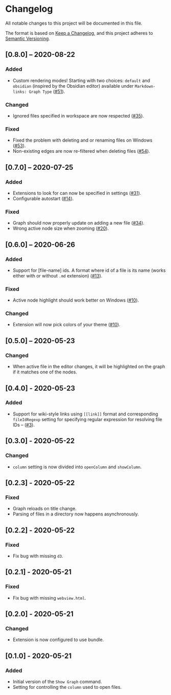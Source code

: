 # Changelog

All notable changes to this project will be documented in this file.

The format is based on [Keep a Changelog](https://keepachangelog.com/en/1.0.0/),
and this project adheres to [Semantic Versioning](https://semver.org/spec/v2.0.0.html).

## [0.8.0] – 2020-08-22

### Added

- Custom rendering modes! Starting with two choices: `default` and `obsidian` (inspired by the Obsidian editor) available under `Markdown-links: Graph Type` ([#51](https://github.com/tchayen/markdown-links/pull/51)).

### Changed

- Ignored files specified in workspace are now respected ([#35](https://github.com/tchayen/markdown-links/pull/35)).
### Fixed

- Fixed the problem with deleting and or renaming files on Windows ([#53](https://github.com/tchayen/markdown-links/pull/53)).
- Non-existing edges are now re-filtered when deleting files ([#54](https://github.com/tchayen/markdown-links/pull/54)).

## [0.7.0] – 2020-07-25

### Added

- Extensions to look for can now be specified in settings ([#31](https://github.com/tchayen/markdown-links/pull/31)).
- Configurable autostart ([#14](https://github.com/tchayen/markdown-links/pull/14)).

### Fixed

- Graph should now properly update on adding a new file ([#34](https://github.com/tchayen/markdown-links/pull/34)).
- Wrong active node size when zooming ([#20](https://github.com/tchayen/markdown-links/pull/20)).

## [0.6.0] – 2020-06-26

### Added

- Support for [file-name] ids. A format where id of a file is its name (works either with or without `.md` extension) ([#13](https://github.com/tchayen/markdown-links/pull/13)).

### Fixed

- Active node highlight should work better on Windows ([#10](https://github.com/tchayen/markdown-links/pull/10)).

### Changed

- Extension will now pick colors of your theme ([#10](https://github.com/tchayen/markdown-links/pull/10)).

## [0.5.0] – 2020-05-23

### Changed

- When active file in the editor changes, it will be highlighted on the graph if it matches one of the nodes.

## [0.4.0] - 2020-05-23

### Added

- Support for wiki-style links using `[[link]]` format and corresponding `fileIdRegexp` setting for specifying regular expression for resolving file IDs – ([#3](https://github.com/tchayen/markdown-links/pull/3)).

## [0.3.0] - 2020-05-22

### Changed

- `column` setting is now divided into `openColumn` and `showColumn`.

## [0.2.3] - 2020-05-22

### Fixed

- Graph reloads on title change.
- Parsing of files in a directory now happens asynchronously.

## [0.2.2] - 2020-05-22

### Fixed

- Fix bug with missing `d3`.

## [0.2.1] - 2020-05-21

### Fixed

- Fix bug with missing `webview.html`.

## [0.2.0] - 2020-05-21

### Changed

- Extension is now configured to use bundle.

## [0.1.0] - 2020-05-21

### Added

- Initial version of the `Show Graph` command.
- Setting for controlling the `column` used to open files.
